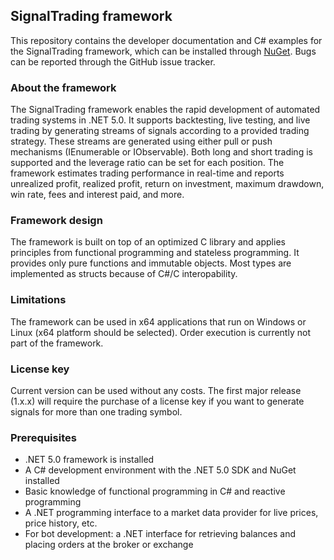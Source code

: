 ## SignalTrading framework
This repository contains the developer documentation and C# examples for the SignalTrading framework, which can be installed through [NuGet](https://www.nuget.org/packages/SignalTrading.Core/). Bugs can be reported through the GitHub issue tracker. 

### About the framework
The SignalTrading framework enables the rapid development of automated trading systems in .NET 5.0. It supports backtesting, live testing, and live trading by generating streams of signals according to a provided trading strategy. These streams are generated using either pull or push mechanisms (IEnumerable or IObservable). Both long and short trading is supported and the leverage ratio can be set for each position. The framework estimates trading performance in real-time and reports unrealized profit, realized profit, return on investment, maximum drawdown, win rate, fees and interest paid, and more.

### Framework design
The framework is built on top of an optimized C library and applies principles from functional programming and stateless programming. It provides only pure functions and immutable objects. Most types are implemented as structs because of C#/C interopability. 

### Limitations
The framework can be used in x64 applications that run on Windows or Linux (x64 platform should be selected). Order execution is currently not part of the framework.

### License key
Current version can be used without any costs. The first major release (1.x.x) will require the purchase of a license key if you want to generate signals for more than one trading symbol.

### Prerequisites
* .NET 5.0 framework is installed
* A C# development environment with the .NET 5.0 SDK and NuGet installed
* Basic knowledge of functional programming in C# and reactive programming
* A .NET programming interface to a market data provider for live prices, price history, etc.
* For bot development: a .NET interface for retrieving balances and placing orders at the broker or exchange
